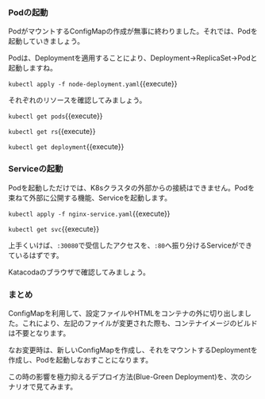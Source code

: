 ### Podの起動

PodがマウントするConfigMapの作成が無事に終わりました。それでは、Podを起動していきましょう。

Podは、Deploymentを適用することにより、Deployment→ReplicaSet→Podと起動しますね。

`kubectl apply -f node-deployment.yaml`{{execute}}

それぞれのリソースを確認してみましょう。

`kubectl get pods`{{execute}}

`kubectl get rs`{{execute}}

`kubectl get deployment`{{execute}}


### Serviceの起動

Podを起動しただけでは、K8sクラスタの外部からの接続はできません。Podを束ねて外部に公開する機能、Serviceを起動します。

`kubectl apply -f nginx-service.yaml`{{execute}}

`kubectl get svc`{{execute}}

上手くいけば、`:30080`で受信したアクセスを、`:80`へ振り分けるServiceができているはずです。

Katacodaのブラウザで確認してみましょう。

### まとめ

ConfigMapを利用して、設定ファイルやHTMLをコンテナの外に切り出しました。これにより、左記のファイルが変更された際も、コンテナイメージのビルドは不要となります。

なお変更時は、新しいConfigMapを作成し、それをマウントするDeploymentを作成し、Podを起動しなおすことになります。

この時の影響を極力抑えるデプロイ方法(Blue-Green Deployment)を、次のシナリオで見てみます。


